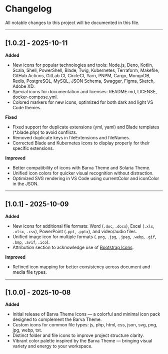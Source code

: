 # Changelog

All notable changes to this project will be documented in this file.

---

## [1.0.2] - 2025-10-11
**Added**
- New icons for popular technologies and tools: Node.js, Deno, Kotlin, Scala, Shell, PowerShell, Blade, Twig, Kubernetes, Terraform, Makefile, GitHub Actions, GitLab CI, CircleCI, Yarn, PNPM, Cargo, MongoDB, Redis, PostgreSQL, MySQL, JSON Schema, Swagger, Figma, Sketch, Adobe XD.
- Special icons for documentation and licenses: README.md, LICENSE, docker-compose.yml.
- Colored markers for new icons, optimized for both dark and light VS Code themes.

**Fixed** 
- Fixed support for duplicate extensions (yml, yaml) and Blade templates (*.blade.php) to avoid conflicts.
- Removed duplicate keys in fileExtensions and fileNames.
- Corrected Blade and Kubernetes icons to display properly for their specific extensions.

**Improved**
- Better compatibility of icons with Barva Theme and Solaria Theme.
- Unified icon colors for quicker visual recognition without distraction.
- Optimized SVG rendering in VS Code using currentColor and iconColor in the JSON.

---

## [1.0.1] - 2025-10-09
**Added**
- New icons for additional file formats: Word (`.doc`, `.docx`), Excel (`.xls`, `.xlsx`, `.csv`), PowerPoint (`.ppt`, `.pptx`), and video/audio files.
- Unified image icon for multiple formats (`.png`, `.jpg`, `.jpeg`, `.webp`, `.gif`, `.bmp`, `.avif`, `.ico`).
- Attribution section to acknowledge use of [Bootstrap Icons](https://icons.getbootstrap.com/).

**Improved**
- Refined icon mapping for better consistency across document and media file types.

---

## [1.0.0] - 2025-10-08
**Added**
- Initial release of Barva Theme Icons — a colorful and minimal icon pack designed to complement the Barva Theme.
- Custom icons for common file types: js, php, html, css, json, svg, png, jpg, webp, txt.
- Distinct folder and file icons to improve project structure clarity.
- Vibrant color palette inspired by the Barva Theme — bringing visual variety and energy to your workspace.
